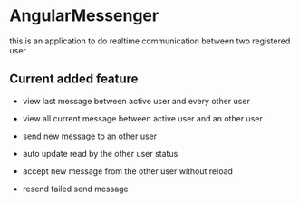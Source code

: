# AngularMessenger

this is an application to do realtime communication between two registered user

## Current added feature

- view last message between active user and every other user

- view all current message between active user and an other user

- send new message to an other user

- auto update read by the other user status

- accept new message from the other user without reload

- resend failed send message
